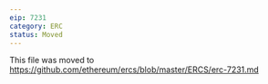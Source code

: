 ```yaml
---
eip: 7231
category: ERC
status: Moved
---
```


This file was moved to https://github.com/ethereum/ercs/blob/master/ERCS/erc-7231.md
